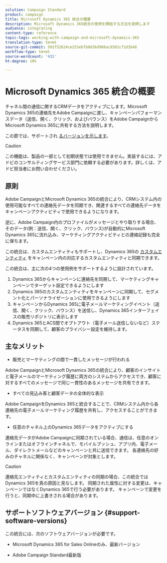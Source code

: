```yaml
---
solution: Campaign Standard
product: campaign
title: Microsoft Dynamics 365 統合の概要
description: Microsoft Dynamics 365統合の使用を開始する方法を説明します
audience: integrating
content-type: reference
topic-tags: working-with-campaign-and-microsoft-dynamics-365
translation-type: tm+mt
source-git-commit: 501f52624ce253eb7b0d36d908ac8502cf1d3b48
workflow-type: tm+mt
source-wordcount: '431'
ht-degree: 10%

---
```



# Microsoft Dynamics 365 統合の概要

チャネル間の通信に関するCRMデータをアクティブにします。Microsoft Dynamics 365の連絡先をAdobe Campaignに渡し、キャンペーンパフォーマンスデータ（送信、開く、クリック、およびバウンス）をAdobe CampaignからMicrosoft Dynamics 365に共有する方法を説明します。

この節では、サポートされ [るバージョンを示します](#support-software-versions)。

>[!CAUTION]
>
>この機能は、製品の一部として初期状態では使用できません。実装するには、アドビのコンサルティングサービス部門に依頼する必要があります。詳しくは、アドビ担当者にお問い合わせください。

## 原則

Adobe CampaignとMicrosoft Dynamics 365の統合により、CRMシステム内の使用可能なすべての連絡先データを同期でき、関連するすべての連絡先データをキャンペーンアクティビティで使用できるようになります。

逆に、Adobe Campaign内のプロファイルがメッセージとやり取りする場合、そのデータ(例：送信、開く、クリック、バウンス)が自動的にMicrosoft Dynamics 365に流れ込み、マーケティングアクティビティとの連絡記録も完全に保ちます。

この統合は、カスタムエンティティもサポートし、Dynamics 365の [カスタムエンティティ](../../integrating/using/map-campaign-custom-resources-and-dynamics-365-custom-entities.md) をキャンペーン内の対応するカスタムエンティティと同期できます。

この統合は、主に次の4つの使用例をサポートするように設計されています。

1. Dynamics 365からキャンペーンに連絡先を同期して、マーケティングキャンペーンでターゲット設定できるようにします
1. Dynamics 365のカスタムエンティティをキャンペーンに同期して、セグメント化とパーソナライゼーションに使用できるようにします
1. キャンペーンからDynamics 365に電子メールマーケティングイベント（送信、開く、クリック、バウンス）を送信し、Dynamics 365インターフェイスの販売リポジトリに表示します
1. Dynamics 365とACS間でオプトアウト（電子メール送信しないなど）ステータスを同期して、顧客のプライバシー設定を維持します。

## 主なメリット

* 販売とマーケティングの間で一貫したメッセージが行われる

Adobe CampaignとMicrosoft Dynamics 365の統合により、顧客のインサイトと電子メールのマーケティング履歴に両方のシステムからアクセスでき、顧客に対するすべてのメッセージで同じ一貫性のあるメッセージを共有できます。

* すべての見込み客と顧客データの全体的な表示

Adobe CampaignをDynamics 365と統合することで、CRMシステム内から各連絡先の電子メールマーケティング履歴を共有し、アクセスすることができます。

* 任意のチャネル上のDynamics 365データをアクティブにする

連絡先データがAdobe Campaignに同期されている場合、通信は、任意のオンラインまたはオフラインチャネルで、モバイルプッシュ、アプリ内、電子メール、ダイレクトメールなどのキャンペーンと共に送信できます。 各連絡先の好みのチャネルに関係なく、キャンペーンが対象とします。

>[!CAUTION]
>
>連絡先エンティティとカスタムエンティティの同期の場合、この統合ではDynamics 365を真の原因と見なします。  同期された属性に対する変更は、キャンペーンではなくDynamics 365で行う必要があります。  キャンペーンで変更を行うと、同期中に上書きされる場合があります。

## サポートソフトウェアバージョン {#support-software-versions}

この統合には、次のソフトウェアバージョンが必要です。

* Microsoft Dynamics 365 for Sales Onlineのみ、最新バージョン

* Adobe Campaign Standard最新版

